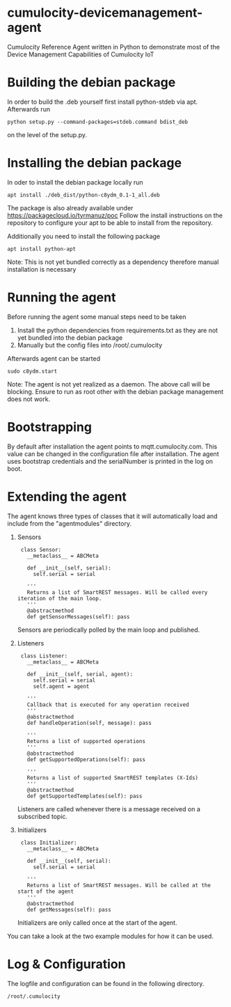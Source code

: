 # cumulocity-devicemanagement-agent
Cumulocity Reference Agent written in Python to demonstrate most of the Device Management Capabilities of Cumulocity IoT
# Building the debian package

In order to build the .deb yourself first install python-stdeb via apt. Afterwards run

    python setup.py --command-packages=stdeb.command bdist_deb

on the level of the setup.py.

# Installing the debian package

In oder to install the debian package locally run

    apt install ./deb_dist/python-c8ydm_0.1-1_all.deb 

The package is also already available under https://packagecloud.io/tyrmanuz/poc
Follow the install instructions on the repository to configure your apt to be able to install from the repository.

Additionally you need to install the following package

    apt install python-apt

Note: This is not yet bundled correctly as a dependency therefore manual installation is necessary

# Running the agent

Before running the agent some manual steps need to be taken

1. Install the python dependencies from requirements.txt as they are not yet bundled into the debian package
2. Manually but the config files into /root/.cumulocity

Afterwards agent can be started

    sudo c8ydm.start

Note: The agent is not yet realized as a daemon. The above call will be blocking. Ensure to run as root other with the debian package management does not work.

# Bootstrapping

By default after installation the agent points to mqtt.cumulocity.com. This value can be changed in the configuration file after installation.
The agent uses bootstrap credentials and the serialNumber is printed in the log on boot.

# Extending the agent

The agent knows three types of classes that it will automatically load and include from the "agentmodules" directory.

1. Sensors

        class Sensor:
          __metaclass__ = ABCMeta

          def __init__(self, serial):
            self.serial = serial

          '''
          Returns a list of SmartREST messages. Will be called every iteration of the main loop.
          '''
          @abstractmethod
          def getSensorMessages(self): pass

   Sensors are periodically polled by the main loop and published.

2. Listeners

        class Listener:
          __metaclass__ = ABCMeta

          def __init__(self, serial, agent):
            self.serial = serial
            self.agent = agent

          '''
          Callback that is executed for any operation received
          '''
          @abstractmethod
          def handleOperation(self, message): pass

          '''
          Returns a list of supported operations
          '''
          @abstractmethod
          def getSupportedOperations(self): pass

          '''
          Returns a list of supported SmartREST templates (X-Ids)
          '''
          @abstractmethod
          def getSupportedTemplates(self): pass

   Listeners are called whenever there is a message received on a subscribed topic.

3. Initializers

        class Initializer:
          __metaclass__ = ABCMeta

          def __init__(self, serial):
            self.serial = serial

          '''
          Returns a list of SmartREST messages. Will be called at the start of the agent
          '''
          @abstractmethod
          def getMessages(self): pass

   Initializers are only called once at the start of the agent.

You can take a look at the two example modules for how it can be used.

# Log & Configuration
The logfile and configuration can be found in the following directory.

    /root/.cumulocity
